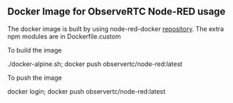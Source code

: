 Docker Image for ObserveRTC Node-RED usage
---

The docker image is built by using node-red-docker [repository](https://github.com/node-red/node-red-docker). The extra npm modules are in Dockerfile.custom


To build the image

   ./docker-alpine.sh; docker push observertc/node-red:latest

To push the image

   docker login; docker push observertc/node-red:latest
